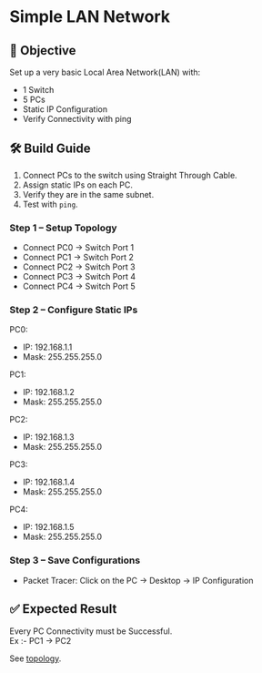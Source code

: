 # Simple LAN Network

## 🎯 Objective
Set up a very basic Local Area Network(LAN) with:
- 1 Switch
- 5 PCs
- Static IP Configuration
- Verify Connectivity with ping

## 🛠️ Build Guide
1. Connect PCs to the switch using Straight Through Cable.
2. Assign static IPs on each PC.
3. Verify they are in the same subnet.
4. Test with `ping`.

### Step 1 – Setup Topology
- Connect PC0 → Switch Port 1
- Connect PC1 → Switch Port 2
- Connect PC2 → Switch Port 3
- Connect PC3 → Switch Port 4
- Connect PC4 → Switch Port 5

### Step 2 – Configure Static IPs
PC0:
- IP: 192.168.1.1
- Mask: 255.255.255.0

PC1:
- IP: 192.168.1.2
- Mask: 255.255.255.0

PC2:
- IP: 192.168.1.3
- Mask: 255.255.255.0

PC3:
- IP: 192.168.1.4
- Mask: 255.255.255.0

PC4:
- IP: 192.168.1.5
- Mask: 255.255.255.0
  
### Step 3 – Save Configurations
- Packet Tracer: Click on the PC → Desktop → IP Configuration

## ✅ Expected Result
  Every PC Connectivity must be Successful.  
    Ex :- PC1 → PC2

See [topology](img/topology.png).
